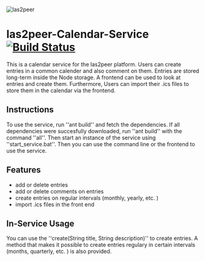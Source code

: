 ![las2peer](https://rwth-acis.github.io/las2peer/logo/vector/las2peer-logo.svg)

las2peer-Calendar-Service  [![Build Status](https://travis-ci.org/rwth-acis/las2peer-Calendar-Service.svg?branch=master)](https://travis-ci.org/rwth-acis/las2peer-Calendar-Service)
=======================
This is a calendar service for the las2peer platform. Users can create entries in a common calender and also comment on them. Entries are stored long-term inside the Node storage. A frontend can be used to look at entries and create them. Furthermore, Users can import their .ics files to store them in the calendar via the frontend.

Instructions
--------

To use the service, run ''ant build'' and fetch the dependencies. If all dependencies were succesfully downloaded, run ''ant build'' with the command ''all''. Then start an instance of the service using ''start_service.bat''. Then you can use the command line or the frontend to use the service.

Features
--------
* add or delete entries 
* add or delete comments on entries
* create entries on regular intervals (monthly, yearly, etc. )
* import .ics files in the front end

In-Service Usage
--------

You can use the ''create(String title, String description)'' to create entries. A method that makes it possible to create entries regulary in certain intervals (months, quarterly, etc. ) is also provided.
